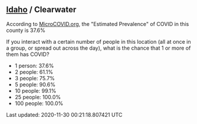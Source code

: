 
## [Idaho](/united-states/idaho) / Clearwater

According to [MicroCOVID.org](http://microcovid.org),
the "Estimated Prevalence" of COVID in this county is 37.6%

If you interact with a certain number of people in this location
(all at once in a group, or spread out across the day), what is the chance that
1 or more of them has COVID?

- 1 person: 37.6%
- 2 people: 61.1%
- 3 people: 75.7%
- 5 people: 90.6%
- 10 people: 99.1%
- 25 people: 100.0%
- 100 people: 100.0%

Last updated: 2020-11-30 00:21:18.807421 UTC
